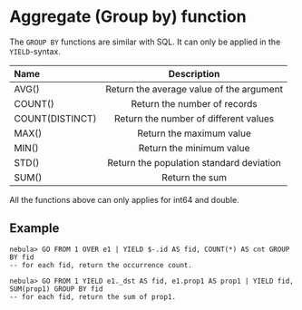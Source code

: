# Aggregate (Group by) function

The `GROUP BY` functions are similar with SQL. It can only be applied in the `YIELD`-syntax.

|Name | Description |
|:----|:----:|
| AVG() | Return the average value of the argument |
| COUNT() | Return the number of records |
| COUNT(DISTINCT) | Return the number of different values |
| MAX() | Return the maximum value |
| MIN() | Return the minimum value |
| STD() | Return the population standard deviation | 
| SUM()	| Return the sum |

All the functions above can only applies for int64 and double.

## Example

```
nebula> GO FROM 1 OVER e1 | YIELD $-.id AS fid, COUNT(*) AS cnt GROUP BY fid
-- for each fid, return the occurrence count.

nebula> GO FROM 1 YIELD e1._dst AS fid, e1.prop1 AS prop1 | YIELD fid, SUM(prop1) GROUP BY fid
-- for each fid, return the sum of prop1.
```